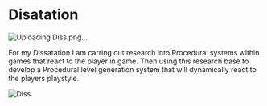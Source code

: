 # Disatation
 ![Uploading Diss.png…]()

For my Dissatation I am carring out research into Procedural systems within games that react to the player in game. Then using this research base to develop a Procedural level generation system that will dynamically react to the players playstyle.


![Diss](https://github.com/user-attachments/assets/47b2aebc-25dc-467c-ae57-7d95500b5dbe)
